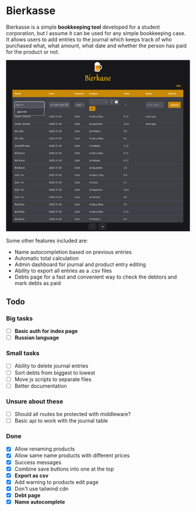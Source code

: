 # Bierkasse

Bierkasse is a simple **bookkeeping tool** developed for a student corporation, but I assume it can be used for any simple bookkeeping case. It allows users to add entries to the journal which keeps track of who purchased what, what amount, what date and whether the person has paid for the product or not.

![Bierkasse main page](./screenshot.png)

Some other features included are:
* Name autocompletion based on previous entries
* Automatic total calculation
* Admin dashboard for journal and product entry editing
* Ability to export all entries as a .csv files
* Debts page for a fast and convenient way to check the debtors and mark debts as paid

## Todo

### Big tasks
- [ ] **Basic auth for index page**
- [ ] **Russian language**

### Small tasks
- [ ] Ability to delete journal entries
- [ ] Sort debts from biggest to lowest
- [ ] Move js scripts to separate files
- [ ] Better documentation

### Unsure about these
- [ ] Should all routes be protected with middleware?
- [ ] Basic api to work with the journal table

### Done
- [x] Allow renaming products
- [x] Allow same name products with different prices
- [x] Success messages
- [x] Combine save buttons into one at the top
- [x] **Export as csv**
- [x] Add warning to products edit page
- [x] Don't use tailwind cdn
- [x] **Debt page**
- [x] **Name autocomplete**
